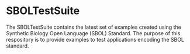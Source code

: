 # SBOLTestSuite

The SBOLTestSuite contains the latest set of examples created using the Synthetic Biology Open Language (SBOL) Standard. The purpose of this respository
is to provide examples to test applications encoding the SBOL standard. 
